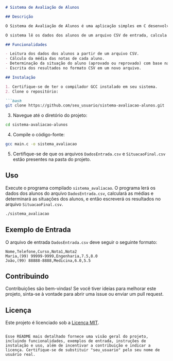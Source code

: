 ```markdown
# Sistema de Avaliação de Alunos

## Descrição

O Sistema de Avaliação de Alunos é uma aplicação simples em C desenvolvida para calcular a média e determinar a situação dos alunos com base em suas notas. Esta ferramenta é útil para professores ou instituições educacionais que desejam automatizar o processo de avaliação de alunos.

O sistema lê os dados dos alunos de um arquivo CSV de entrada, calcula a média das notas e determina se o aluno está aprovado ou reprovado. Os resultados são então escritos em um novo arquivo CSV de saída.

## Funcionalidades

- Leitura dos dados dos alunos a partir de um arquivo CSV.
- Cálculo da média das notas de cada aluno.
- Determinação da situação do aluno (aprovado ou reprovado) com base na média.
- Escrita dos resultados no formato CSV em um novo arquivo.

## Instalação

1. Certifique-se de ter o compilador GCC instalado em seu sistema.
2. Clone o repositório:

```bash
git clone https://github.com/seu_usuario/sistema-avaliacao-alunos.git
```

3. Navegue até o diretório do projeto:

```bash
cd sistema-avaliacao-alunos
```

4. Compile o código-fonte:

```bash
gcc main.c -o sistema_avaliacao
```

5. Certifique-se de que os arquivos `DadosEntrada.csv` e `SituacaoFinal.csv` estão presentes na pasta do projeto.

## Uso

Execute o programa compilado `sistema_avaliacao`. O programa lerá os dados dos alunos do arquivo `DadosEntrada.csv`, calculará as médias e determinará as situações dos alunos, e então escreverá os resultados no arquivo `SituacaoFinal.csv`.

```bash
./sistema_avaliacao
```

## Exemplo de Entrada

O arquivo de entrada `DadosEntrada.csv` deve seguir o seguinte formato:

```
Nome,Telefone,Curso,Nota1,Nota2
Maria,(99) 99999-9999,Engenharia,7.5,8.0
João,(99) 88888-8888,Medicina,6.0,5.5
```

## Contribuindo

Contribuições são bem-vindas! Se você tiver ideias para melhorar este projeto, sinta-se à vontade para abrir uma issue ou enviar um pull request.

## Licença

Este projeto é licenciado sob a [Licença MIT](LICENSE).

```

Esse README mais detalhado fornece uma visão geral do projeto, incluindo funcionalidades, exemplos de entrada, instruções de instalação e uso, além de incentivar a contribuição e indicar a licença. Certifique-se de substituir "seu_usuario" pelo seu nome de usuário real.
